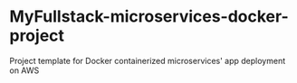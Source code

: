 # MyFullstack-microservices-docker-project
 Project template for Docker containerized microservices' app deployment on AWS
